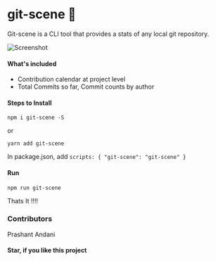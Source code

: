 # git-scene :tada:

Git-scene is a CLI tool that provides a stats of any local git repository.

![Screenshot](https://github.com/prashant-andani/git-scene/blob/master/screenshot.png?raw=true)

#### What's included
* Contribution calendar at project level
* Total Commits so far, Commit counts by author


#### Steps to Install

`npm i git-scene -S`

or

`yarn add git-scene`

In package.json, add
`scripts: { "git-scene": "git-scene" }`

#### Run
`npm run git-scene`

Thats It !!!!

### Contributors
Prashant Andani

#### Star, if you like this project
